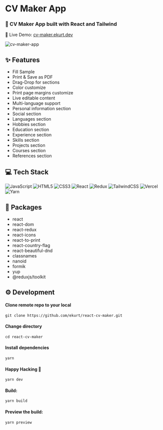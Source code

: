 # CV Maker App

### 📜 CV Maker App built with React and Tailwind

🔗 Live Demo: [cv-maker.ekurt.dev](https://cv-maker.ekurt.dev)

![cv-maker-app](https://cv-maker.ekurt.dev/assets/images/cv-maker-app.png)

## ✨ Features

- Fill Sample
- Print & Save as PDF
- Drag-Drop for sections
- Color customize
- Print page margins customize
- Live editable content
- Multi-language support
- Personal information section
- Social section
- Languages section
- Hobbies section
- Education section
- Experience section
- Skills section
- Projects section
- Courses section
- References section

## 💻 Tech Stack

![JavaScript](https://img.shields.io/badge/javascript-%23323330.svg?style=for-the-badge&logo=javascript&logoColor=%23F7DF1E)
![HTML5](https://img.shields.io/badge/html5-%23E34F26.svg?style=for-the-badge&logo=html5&logoColor=white)
![CSS3](https://img.shields.io/badge/css3-%231572B6.svg?style=for-the-badge&logo=css3&logoColor=white)
![React](https://img.shields.io/badge/react-%2320232a.svg?style=for-the-badge&logo=react&logoColor=%2361DAFB)
![Redux](https://img.shields.io/badge/redux-%23593d88.svg?style=for-the-badge&logo=redux&logoColor=white)
![TailwindCSS](https://img.shields.io/badge/tailwindcss-%2338B2AC.svg?style=for-the-badge&logo=tailwind-css&logoColor=white)
![Vercel](https://img.shields.io/badge/vercel-%23000000.svg?style=for-the-badge&logo=vercel&logoColor=white)
![Yarn](https://img.shields.io/badge/yarn-%232C8EBB.svg?style=for-the-badge&logo=yarn&logoColor=white)

## 📝 Packages

- react
- react-dom
- react-redux
- react-icons
- react-to-print
- react-country-flag
- react-beautiful-dnd
- classnames
- nanoid
- formik
- yup
- @reduxjs/toolkit

## ⚙️ Development

#### Clone remote repo to your local

```
git clone https://github.com/ekurt/react-cv-maker.git
```

#### Change directory

```
cd react-cv-maker
```

#### Install dependencies

```
yarn
```

#### Happy Hacking 🎉

```
yarn dev
```

#### Build:

```
yarn build
```

#### Preview the build:

```
yarn preview
```
